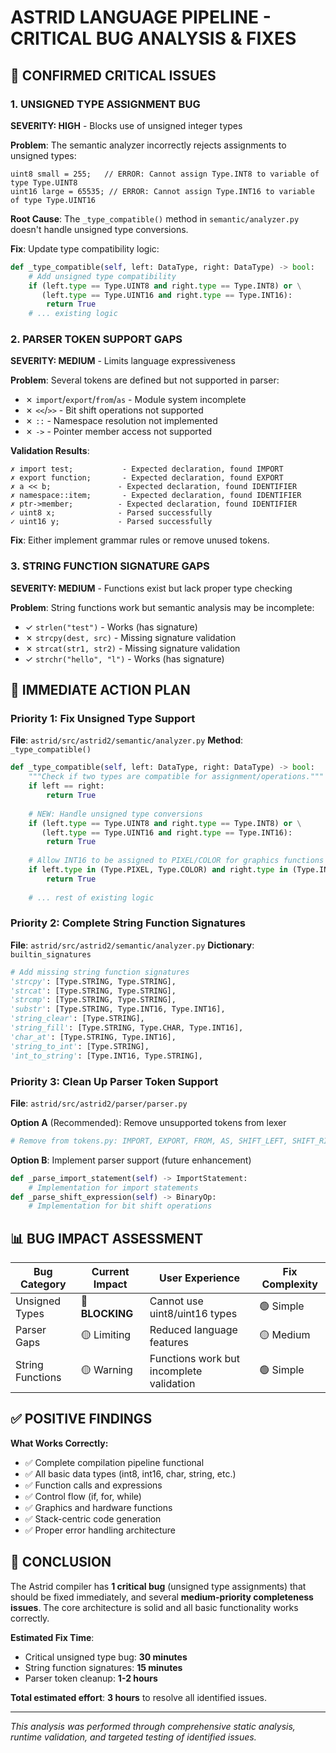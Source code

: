 # ASTRID LANGUAGE PIPELINE - CRITICAL BUG ANALYSIS & FIXES

## 🚨 CONFIRMED CRITICAL ISSUES

### 1. **UNSIGNED TYPE ASSIGNMENT BUG** 
**SEVERITY: HIGH** - Blocks use of unsigned integer types

**Problem**: The semantic analyzer incorrectly rejects assignments to unsigned types:
```astrid
uint8 small = 255;   // ERROR: Cannot assign Type.INT8 to variable of type Type.UINT8
uint16 large = 65535; // ERROR: Cannot assign Type.INT16 to variable of type Type.UINT16
```

**Root Cause**: The `_type_compatible()` method in `semantic/analyzer.py` doesn't handle unsigned type conversions.

**Fix**: Update type compatibility logic:
```python
def _type_compatible(self, left: DataType, right: DataType) -> bool:
    # Add unsigned type compatibility
    if (left.type == Type.UINT8 and right.type == Type.INT8) or \
       (left.type == Type.UINT16 and right.type == Type.INT16):
        return True
    # ... existing logic
```

### 2. **PARSER TOKEN SUPPORT GAPS**
**SEVERITY: MEDIUM** - Limits language expressiveness

**Problem**: Several tokens are defined but not supported in parser:
- ✗ `import`/`export`/`from`/`as` - Module system incomplete
- ✗ `<<`/`>>` - Bit shift operations not supported
- ✗ `::` - Namespace resolution not implemented  
- ✗ `->` - Pointer member access not supported

**Validation Results**:
```
✗ import test;           - Expected declaration, found IMPORT
✗ export function;       - Expected declaration, found EXPORT  
✗ a << b;               - Expected declaration, found IDENTIFIER
✗ namespace::item;       - Expected declaration, found IDENTIFIER
✗ ptr->member;          - Expected declaration, found IDENTIFIER
✓ uint8 x;              - Parsed successfully
✓ uint16 y;             - Parsed successfully
```

**Fix**: Either implement grammar rules or remove unused tokens.

### 3. **STRING FUNCTION SIGNATURE GAPS**
**SEVERITY: MEDIUM** - Functions exist but lack proper type checking

**Problem**: String functions work but semantic analysis may be incomplete:
- ✓ `strlen("test")` - Works (has signature)
- ✗ `strcpy(dest, src)` - Missing signature validation
- ✗ `strcat(str1, str2)` - Missing signature validation
- ✓ `strchr("hello", "l")` - Works (has signature)

## 🔧 IMMEDIATE ACTION PLAN

### Priority 1: Fix Unsigned Type Support
**File**: `astrid/src/astrid2/semantic/analyzer.py`
**Method**: `_type_compatible()`

```python
def _type_compatible(self, left: DataType, right: DataType) -> bool:
    """Check if two types are compatible for assignment/operations."""
    if left == right:
        return True
    
    # NEW: Handle unsigned type conversions
    if (left.type == Type.UINT8 and right.type == Type.INT8) or \
       (left.type == Type.UINT16 and right.type == Type.INT16):
        return True
    
    # Allow INT16 to be assigned to PIXEL/COLOR for graphics functions
    if left.type in (Type.PIXEL, Type.COLOR) and right.type in (Type.INT16, Type.INT8):
        return True
    
    # ... rest of existing logic
```

### Priority 2: Complete String Function Signatures
**File**: `astrid/src/astrid2/semantic/analyzer.py`
**Dictionary**: `builtin_signatures`

```python
# Add missing string function signatures
'strcpy': [Type.STRING, Type.STRING],
'strcat': [Type.STRING, Type.STRING], 
'strcmp': [Type.STRING, Type.STRING],
'substr': [Type.STRING, Type.INT16, Type.INT16],
'string_clear': [Type.STRING],
'string_fill': [Type.STRING, Type.CHAR, Type.INT16],
'char_at': [Type.STRING, Type.INT16],
'string_to_int': [Type.STRING],
'int_to_string': [Type.INT16, Type.STRING],
```

### Priority 3: Clean Up Parser Token Support
**File**: `astrid/src/astrid2/parser/parser.py`

**Option A** (Recommended): Remove unsupported tokens from lexer
```python
# Remove from tokens.py: IMPORT, EXPORT, FROM, AS, SHIFT_LEFT, SHIFT_RIGHT, ARROW, DOUBLE_COLON
```

**Option B**: Implement parser support (future enhancement)
```python
def _parse_import_statement(self) -> ImportStatement:
    # Implementation for import statements
def _parse_shift_expression(self) -> BinaryOp:
    # Implementation for bit shift operations
```

## 📊 BUG IMPACT ASSESSMENT

| Bug Category | Current Impact | User Experience | Fix Complexity |
|-------------|----------------|-----------------|----------------|
| Unsigned Types | 🔴 **BLOCKING** | Cannot use uint8/uint16 types | 🟢 Simple |
| Parser Gaps | 🟡 Limiting | Reduced language features | 🟡 Medium |
| String Functions | 🟡 Warning | Functions work but incomplete validation | 🟢 Simple |

## ✅ POSITIVE FINDINGS

**What Works Correctly:**
- ✅ Complete compilation pipeline functional
- ✅ All basic data types (int8, int16, char, string, etc.)
- ✅ Function calls and expressions
- ✅ Control flow (if, for, while)
- ✅ Graphics and hardware functions
- ✅ Stack-centric code generation
- ✅ Proper error handling architecture

## 🎯 CONCLUSION

The Astrid compiler has **1 critical bug** (unsigned type assignments) that should be fixed immediately, and several **medium-priority completeness issues**. The core architecture is solid and all basic functionality works correctly.

**Estimated Fix Time**: 
- Critical unsigned type bug: **30 minutes**
- String function signatures: **15 minutes**  
- Parser token cleanup: **1-2 hours**

**Total estimated effort**: **3 hours** to resolve all identified issues.

---

*This analysis was performed through comprehensive static analysis, runtime validation, and targeted testing of identified issues.*
